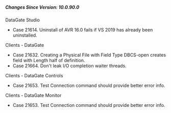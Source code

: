﻿<h5 id="SinceVersion">Changes Since Version: 10.0.90.0</h5>

<span class="changeNoteHeading"> DataGate Studio</span>
<ul>
    <li>Case 21614. Uninstall of AVR 16.0 fails if VS 2019 has already been uninstalled.</li>
</ul>

<span class="changeNoteHeading"> Clients - DataGate</span>
<ul>
    <li>Case 21632. Creating a Physical File with Field Type DBCS-open creates field with Length half of definition.</li>
    <li>Case 21664. Don't leak I/O completion waiter threads.</li>
</ul>

<span class="changeNoteHeading"> Clients - DataGate Controls</span>
<ul>
    <li>Case 21653. Test Connection command should provide better error info.</li>
</ul>

<span class="changeNoteHeading"> Clients - DataGate Monitor</span>
<ul>
    <li>Case 21653. Test Connection command should provide better error info.</li>
</ul>
